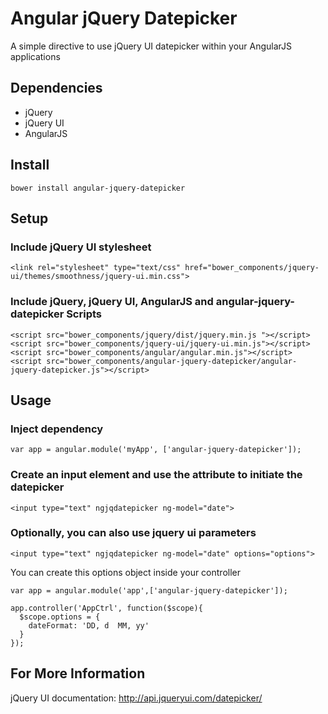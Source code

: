 # Angular jQuery Datepicker
A simple directive to use jQuery UI datepicker within your AngularJS applications

## Dependencies
* jQuery
* jQuery UI
* AngularJS

## Install
```
bower install angular-jquery-datepicker
```

## Setup
### Include jQuery UI stylesheet
```
<link rel="stylesheet" type="text/css" href="bower_components/jquery-ui/themes/smoothness/jquery-ui.min.css">
```

### Include jQuery, jQuery UI, AngularJS and angular-jquery-datepicker Scripts
```
<script src="bower_components/jquery/dist/jquery.min.js "></script>
<script src="bower_components/jquery-ui/jquery-ui.min.js"></script>
<script src="bower_components/angular/angular.min.js"></script>
<script src="bower_components/angular-jquery-datepicker/angular-jquery-datepicker.js"></script>
```

## Usage
### Inject dependency 
```
var app = angular.module('myApp', ['angular-jquery-datepicker']);
```

### Create an input element and use the attribute to initiate the datepicker
```
<input type="text" ngjqdatepicker ng-model="date">
```

### Optionally, you can also use jquery ui parameters
```
<input type="text" ngjqdatepicker ng-model="date" options="options">
```
You can create this options object inside your controller
```
var app = angular.module('app',['angular-jquery-datepicker']);

app.controller('AppCtrl', function($scope){
  $scope.options = {
    dateFormat: 'DD, d  MM, yy'
  }
});
```
## For More Information
jQuery UI documentation: http://api.jqueryui.com/datepicker/
